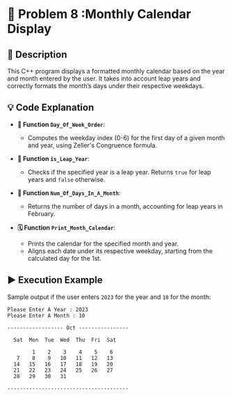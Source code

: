 # 📆 Problem 8 :Monthly Calendar Display

## 📝 Description
This C++ program displays a formatted monthly calendar based on the year and month entered by the user. It takes into account leap years and correctly formats the month’s days under their respective weekdays.

## 💡 Code Explanation

- **📅 Function `Day_Of_Week_Order`**:
  - Computes the weekday index (0-6) for the first day of a given month and year, using Zeller's Congruence formula.

- **📆 Function `is_Leap_Year`**:
  - Checks if the specified year is a leap year. Returns `true` for leap years and `false` otherwise.

- **🔢 Function `Num_Of_Days_In_A_Month`**:
  - Returns the number of days in a month, accounting for leap years in February.

- **🗓️ Function `Print_Month_Calendar`**:
  - Prints the calendar for the specified month and year.
  - Aligns each date under its respective weekday, starting from the calculated day for the 1st.

## ▶️ Execution Example

Sample output if the user enters `2023` for the year and `10` for the month:
```plaintext
Please Enter A Year : 2023
Please Enter A Month : 10

------------------ Oct ----------------

  Sat  Mon  Tue  Wed  Thu  Fri  Sat

        1    2    3    4    5    6
   7    8    9   10   11   12   13
  14   15   16   17   18   19   20
  21   22   23   24   25   26   27
  28   29   30   31

---------------------------------------
